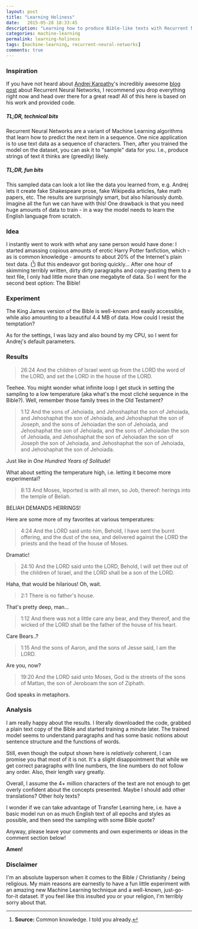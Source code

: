 ```yaml
---
layout: post
title: "Learning Holiness"
date:   2015-05-28 18:33:45
description: "Learning how to produce Bible-like texts with Recurrent Neural Networks"
categories: machine-learning
permalink: learning-holiness
tags: [machine-learning, recurrent-neural-networks]
comments: true
---
```


### Inspiration
If you have not heard about [Andrej Karpathy](http://karpathy.github.io/)'s incredibly awesome [blog post](http://karpathy.github.io/2015/05/21/rnn-effectiveness/) about Recurrent Neural Networks, I recommend you drop everything right now and head over there for a great read! All of this here is based on his work and provided code.

##### TL;DR, technical bits
Recurrent Neural Networks are a variant of Machine Learning algorithms that learn how to predict the next item in a sequence. One nice application is to use text data as a sequence of characters. Then, after you trained the model on the dataset, you can ask it to "sample" data for you. I.e., produce strings of text it thinks are (greedily) likely.

##### TL;DR, fun bits
This sampled data can look a lot like the data you learned from, e.g. Andrej lets it create fake Shakespeare prose, fake Wikipedia articles, fake math papers, etc. The results are surprisingly smart, but also hilariously dumb. Imagine all the fun we can have with this! One drawback is that you need huge amounts of data to train - in a way the model needs to learn the English language from scratch.

### Idea
I instantly went to work with what any sane person would have done: I started amassing copious amounts of erotic Harry Potter fanfiction, which - as is common knowledge - amounts to about 20% of the Internet's plain text data. ([^1]) But this endeavor got boring quickly... After one hour of skimming terribly written, dirty dirty paragraphs and copy-pasting them to a text file, I only had little more than one megabyte of data. So I went for the second best option: The Bible!

### Experiment
The King James version of the Bible is well-known and easily accessible, while also amounting to a beautiful 4.4 MB of data. How could I resist the temptation?

As for the settings, I was lazy and also bound by my CPU, so I went for Andrej's default parameters.

### Results

> 26:24 And the children of Israel went up from the LORD the word of the LORD, and set the
> LORD in the house of the LORD.

Teehee. You might wonder what infinite loop I get stuck in setting the sampling to a low temperature (aka what's the most cliché sequence in the Bible?). Well, remember those family trees in the Old Testament?

> 1:12 And the sons of Jehoiada, and Jehoshaphat the son of Jehoiada, and
> Jehoshaphat the son of Jehoiada, and Jehoshaphat the son of
> Joseph, and the sons of Jehoiadan the son of Jehoiada, and
> Jehoshaphat the son of Jehoiada, and the sons of Jehoiadan
> the son of Jehoiada, and Jehoshaphat the son of Jehoiadan the son of
> Joseph the son of Jehoiada, and Jehoshaphat the son of Jehoiada, and
> Jehoshaphat the son of Jehoiada.

Just like in *One Hundred Years of Solitude*!

What about setting the temperature high, i.e. letting it become more experimental?

> 8:13 And Moses, leported is with all men, so Job, thereof: herings into
> the temple of Beliah.

BELIAH DEMANDS HERRINGS!

Here are some more of my favorites at various temperatures:

> 4:24 And the LORD said unto him, Behold, I have sent the burnt offering, and the dust of the sea, and delivered
> against the LORD the priests and the head of the house of Moses.

Dramatic!

> 24:10 And the LORD said unto the LORD, Behold, I will set thee out of the
> children of Israel, and the LORD shall be a son of the LORD.

Haha, that would be hilarious! Oh, wait.

> 2:1 There is no father's house.

That's pretty deep, man...

> 1:12 And there was not a little care any bear, and they thereof, and the
> wicked of the LORD shall be the father of the house of his heart.

Care Bears..?

> 1:15 And the sons of Aaron, and the sons of Jesse said, I am the LORD.

Are you, now?

> 19:20 And the LORD said unto Moses, God is the streets of the sons of
> Mattan, the son of Jeroboam the son of Ziphath.

God speaks in metaphors.


### Analysis

I am really happy about the results. I literally downloaded the code, grabbed a plain text copy of the Bible and started training a minute later. The trained model seems to understand paragraphs and has some basic notions about sentence structure and the functions of words.

Still, even though the output shown here is *relatively* coherent, I can promise you that most of it is not. It's a slight disappointment that while we get correct paragraphs with line numbers, the line numbers do not follow any order. Also, their length vary greatly.

Overall, I assume the 4+ million characters of the text are not enough to get overly confident about the concepts presented. Maybe I should add other translations? Other holy texts?

I wonder if we can take advantage of Transfer Learning here, i.e. have a basic model run on as much English text of all epochs and styles as possible, and then seed the sampling with some Bible quote?

Anyway, please leave your comments and own experiments or ideas in the comment section below!

**Amen!**


### Disclaimer

I'm an absolute layperson when it comes to the Bible / Christianity / being religious. My main reasons are earnestly to have a fun little experiment with an amazing new Machine Learning technique and a well-known, just-go-for-it dataset. If you feel like this insulted you or your religion, I'm terribly sorry about that.


[^1]: **Source:** Common knowledge. I told you already.
